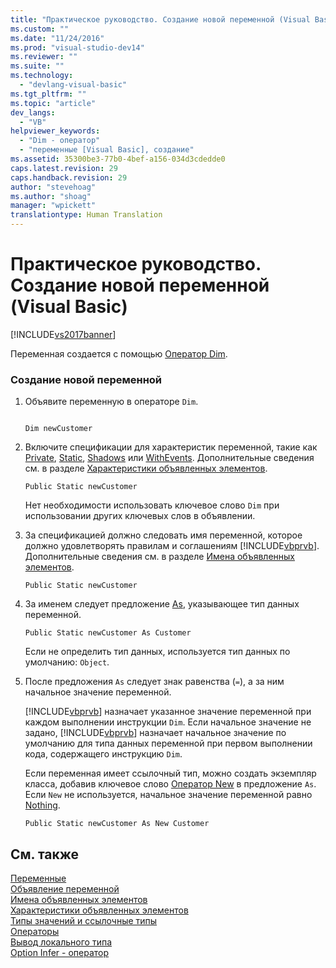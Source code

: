 ```yaml
---
title: "Практическое руководство. Создание новой переменной (Visual Basic) | Microsoft Docs"
ms.custom: ""
ms.date: "11/24/2016"
ms.prod: "visual-studio-dev14"
ms.reviewer: ""
ms.suite: ""
ms.technology: 
  - "devlang-visual-basic"
ms.tgt_pltfrm: ""
ms.topic: "article"
dev_langs: 
  - "VB"
helpviewer_keywords: 
  - "Dim - оператор"
  - "переменные [Visual Basic], создание"
ms.assetid: 35300be3-77b0-4bef-a156-034d3cdedde0
caps.latest.revision: 29
caps.handback.revision: 29
author: "stevehoag"
ms.author: "shoag"
manager: "wpickett"
translationtype: Human Translation
---
```

# Практическое руководство. Создание новой переменной (Visual Basic)
[!INCLUDE[vs2017banner](../../../../csharp/includes/vs2017banner.md)]

Переменная создается с помощью [Оператор Dim](../../../../visual-basic/language-reference/statements/dim-statement.md).  
  
### Создание новой переменной  
  
1.  Объявите переменную в операторе `Dim`.  
  
    ```  
  
    Dim newCustomer  
    ```  
  
2.  Включите спецификации для характеристик переменной, такие как [Private](../../../../visual-basic/language-reference/modifiers/private.md), [Static](../../../../visual-basic/language-reference/modifiers/static.md), [Shadows](../../../../visual-basic/language-reference/modifiers/shadows.md) или [WithEvents](../../../../visual-basic/language-reference/modifiers/withevents.md).  Дополнительные сведения см. в разделе [Характеристики объявленных элементов](../../../../visual-basic/programming-guide/language-features/declared-elements/declared-element-characteristics.md).  
  
    ```  
    Public Static newCustomer  
    ```  
  
     Нет необходимости использовать ключевое слово `Dim` при использовании других ключевых слов в объявлении.  
  
3.  За спецификацией должно следовать имя переменной, которое должно удовлетворять правилам и соглашениям [!INCLUDE[vbprvb](../../../../csharp/programming-guide/concepts/linq/includes/vbprvb_md.md)].  Дополнительные сведения см. в разделе [Имена объявленных элементов](../../../../visual-basic/programming-guide/language-features/declared-elements/declared-element-names.md).  
  
    ```  
    Public Static newCustomer  
    ```  
  
4.  За именем следует предложение [As](../../../../visual-basic/language-reference/statements/as-clause.md), указывающее тип данных переменной.  
  
    ```  
    Public Static newCustomer As Customer   
    ```  
  
     Если не определить тип данных, используется тип данных по умолчанию: `Object`.  
  
5.  После предложения `As` следует знак равенства \(`=`\), а за ним начальное значение переменной.  
  
     [!INCLUDE[vbprvb](../../../../csharp/programming-guide/concepts/linq/includes/vbprvb_md.md)] назначает указанное значение переменной при каждом выполнении инструкции `Dim`.  Если начальное значение не задано, [!INCLUDE[vbprvb](../../../../csharp/programming-guide/concepts/linq/includes/vbprvb_md.md)] назначает начальное значение по умолчанию для типа данных переменной при первом выполнении кода, содержащего инструкцию `Dim`.  
  
     Если переменная имеет ссылочный тип, можно создать экземпляр класса, добавив ключевое слово [Оператор New](../../../../visual-basic/language-reference/operators/new-operator.md) в предложение `As`.  Если `New` не используется, начальное значение переменной равно [Nothing](../../../../visual-basic/language-reference/nothing.md).  
  
    ```  
    Public Static newCustomer As New Customer  
    ```  
  
## См. также  
 [Переменные](../../../../visual-basic/programming-guide/language-features/variables/index.md)   
 [Объявление переменной](../../../../visual-basic/programming-guide/language-features/variables/variable-declaration.md)   
 [Имена объявленных элементов](../../../../visual-basic/programming-guide/language-features/declared-elements/declared-element-names.md)   
 [Характеристики объявленных элементов](../../../../visual-basic/programming-guide/language-features/declared-elements/declared-element-characteristics.md)   
 [Типы значений и ссылочные типы](../../../../visual-basic/programming-guide/language-features/data-types/value-types-and-reference-types.md)   
 [Операторы](../../../../visual-basic/language-reference/statements/index.md)   
 [Вывод локального типа](../../../../visual-basic/programming-guide/language-features/variables/local-type-inference.md)   
 [Option Infer \- оператор](../../../../visual-basic/language-reference/statements/option-infer-statement.md)